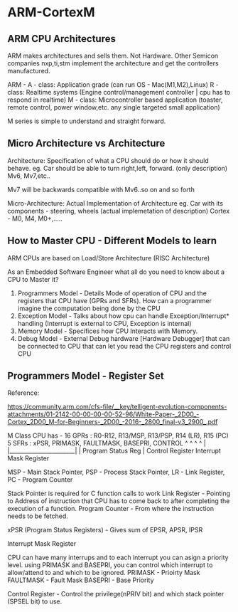 # ARM-CortexM

## ARM CPU Architectures
ARM makes architectures and sells them. Not Hardware. Other Semicon companies nxp,ti,stm implement the architecture and get the controllers manufactured.

ARM - A - class: Application grade (can run OS - Mac(M1,M2),Linux)
      R - class: Realtime systems (Engine control/management controller | cpu has to respond in realtime)
      M - class: Microcontroller based application (toaster, remote control, power window,etc. any single targeted small application)

M series is simple to understand and straight forward. 

## Micro Architecture vs Architecture

Architecture: Specification of what a CPU should do or how it should behave. eg. Car should be able to turn right,left, forward. (only description)
Mv6, Mv7,etc..

Mv7 will be backwards compatible with Mv6..so on and so forth

Micro-Architecture: Actual Implementation of Architecture eg. Car with its components - steering, wheels (actual implemetation of description)
Cortex - M0, M4, M0+,.....

## How to Master CPU - Different Models to learn
ARM CPUs are based on Load/Store Architecture (RISC Architecture)

As an Embedded Software Engineer what all do you need to know about a CPU to Master it?

1. Programmers Model - Details Mode of operation of CPU and the registers that CPU have (GPRs and SFRs). How can a programmer imagine the computation being done by the CPU
2. Exception Model - Talks about how cpu can handle Exception/Interrupt* handling (Interrupt is external to CPU, Exception is internal)
3. Memory Model - Specifices how CPU Interacts with Memory.
4. Debug Model - External Debug hardware [Hardware Debugger] that can be connected to CPU that can let you read the CPU registers and control CPU

## Programmers Model - Register Set
Reference:

https://community.arm.com/cfs-file/__key/telligent-evolution-components-attachments/01-2142-00-00-00-00-52-96/White-Paper-_2D00_-Cortex_2D00_M-for-Beginners-_2D00_-2016-_2800_final-v3_2900_.pdf

M Class CPU has - 
16 GPRs : R0-R12, R13/MSP, R13/PSP, R14 (LR), R15 (PC)             
5 SFRs : xPSR, PRIMASK, FAULTMASK, BASEPRI, CONTROL
          ^      ^                       ^      ^
          |      |_______________________|      |
Program Status Reg          |              Control Register
                     Interrupt Mask Register

MSP - Main Stack Pointer, PSP - Process Stack Pointer, LR - Link Register, PC - Program Counter

Stack Pointer is required for C function calls to work
Link Register - Pointing to Address of instruction that CPU has to come back to after completing the execution of a function.
Program Counter - From where the instruction needs to be fetched.

xPSR (Program Status Registers) - Gives sum of EPSR, APSR, IPSR

Interrupt Mask Register

CPU can have many interrups and to each interrupt you can asign a priority level.
using PRIMASK and BASEPRI, you can control which interrupt to allow/attend to and which to be ignored. 
PRIMASK - Prioirty Mask
FAULTMASK - Fault Mask
BASEPRI - Base Priority

Control Register - Control the privilege(nPRIV bit) and which stack pointer (SPSEL bit) to use.
